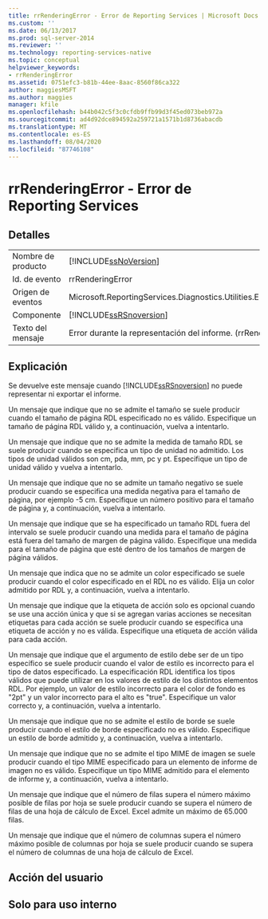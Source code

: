 ```yaml
---
title: rrRenderingError - Error de Reporting Services | Microsoft Docs
ms.custom: ''
ms.date: 06/13/2017
ms.prod: sql-server-2014
ms.reviewer: ''
ms.technology: reporting-services-native
ms.topic: conceptual
helpviewer_keywords:
- rrRenderingError
ms.assetid: 0751efc3-b81b-44ee-8aac-8560f86ca322
author: maggiesMSFT
ms.author: maggies
manager: kfile
ms.openlocfilehash: b44b042c5f3c0cfdb9ffb99d3f45ed073beb972a
ms.sourcegitcommit: ad4d92dce894592a259721a1571b1d8736abacdb
ms.translationtype: MT
ms.contentlocale: es-ES
ms.lasthandoff: 08/04/2020
ms.locfileid: "87746108"
---
```

# <a name="rrrenderingerror---reporting-services-error"></a>rrRenderingError - Error de Reporting Services
    
## <a name="details"></a>Detalles  
  
|||  
|-|-|  
|Nombre de producto|[!INCLUDE[ssNoVersion](../../includes/ssnoversion-md.md)]|  
|Id. de evento|rrRenderingError|  
|Origen de eventos|Microsoft.ReportingServices.Diagnostics.Utilities.ErrorStrings.resources.Strings|  
|Componente|[!INCLUDE[ssRSnoversion](../../includes/ssrsnoversion-md.md)]|  
|Texto del mensaje|Error durante la representación del informe. (rrRenderingError) %1|  
  
## <a name="explanation"></a>Explicación  
 Se devuelve este mensaje cuando [!INCLUDE[ssRSnoversion](../../includes/ssrsnoversion-md.md)] no puede representar ni exportar el informe.  
  
 Un mensaje que indique que no se admite el tamaño se suele producir cuando el tamaño de página RDL especificado no es válido. Especifique un tamaño de página RDL válido y, a continuación, vuelva a intentarlo.  
  
 Un mensaje que indique que no se admite la medida de tamaño RDL se suele producir cuando se especifica un tipo de unidad no admitido. Los tipos de unidad válidos son cm, pda, mm, pc y pt. Especifique un tipo de unidad válido y vuelva a intentarlo.  
  
 Un mensaje que indique que no se admite un tamaño negativo se suele producir cuando se especifica una medida negativa para el tamaño de página, por ejemplo -5 cm. Especifique un número positivo para el tamaño de página y, a continuación, vuelva a intentarlo.  
  
 Un mensaje que indique que se ha especificado un tamaño RDL fuera del intervalo se suele producir cuando una medida para el tamaño de página está fuera del tamaño de margen de página válido. Especifique una medida para el tamaño de página que esté dentro de los tamaños de margen de página válidos.  
  
 Un mensaje que indica que no se admite un color especificado se suele producir cuando el color especificado en el RDL no es válido. Elija un color admitido por RDL y, a continuación, vuelva a intentarlo.  
  
 Un mensaje que indique que la etiqueta de acción solo es opcional cuando se use una acción única y que si se agregan varias acciones se necesitan etiquetas para cada acción se suele producir cuando se especifica una etiqueta de acción y no es válida. Especifique una etiqueta de acción válida para cada acción.  
  
 Un mensaje que indique que el argumento de estilo debe ser de un tipo específico se suele producir cuando el valor de estilo es incorrecto para el tipo de datos especificado. La especificación RDL identifica los tipos válidos que puede utilizar en los valores de estilo de los distintos elementos RDL. Por ejemplo, un valor de estilo incorrecto para el color de fondo es "2pt" y un valor incorrecto para el alto es "true". Especifique un valor correcto y, a continuación, vuelva a intentarlo.  
  
 Un mensaje que indique que no se admite el estilo de borde se suele producir cuando el estilo de borde especificado no es válido. Especifique un estilo de borde admitido y, a continuación, vuelva a intentarlo.  
  
 Un mensaje que indique que no se admite el tipo MIME de imagen se suele producir cuando el tipo MIME especificado para un elemento de informe de imagen no es válido. Especifique un tipo MIME admitido para el elemento de informe y, a continuación, vuelva a intentarlo.  
  
 Un mensaje que indique que el número de filas supera el número máximo posible de filas por hoja se suele producir cuando se supera el número de filas de una hoja de cálculo de Excel. Excel admite un máximo de 65.000 filas.  
  
 Un mensaje que indique que el número de columnas supera el número máximo posible de columnas por hoja se suele producir cuando se supera el número de columnas de una hoja de cálculo de Excel.  
  
## <a name="user-action"></a>Acción del usuario  
  
## <a name="internal-only"></a>Solo para uso interno  
  
